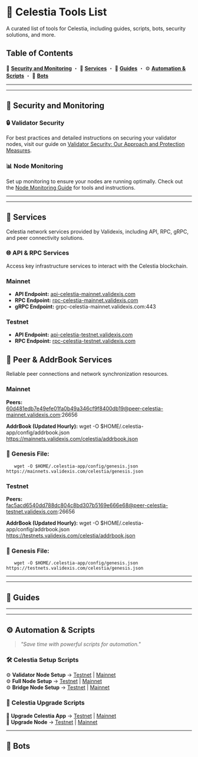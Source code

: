 # 📌 Celestia Tools List  

A curated list of tools for Celestia, including guides, scripts, bots, security solutions, and more.  

## Table of Contents  

   🔐 **[Security and Monitoring](https://github.com/validexis/Celestia/blob/main/Tools.md#-security-and-monitoring)** ・ 🔧 **[Services](#other-tools)** ・ 📖 **[Guides](#guides)** ・ ⚙️ **[Automation & Scripts](https://github.com/validexis/Celestia/blob/main/Tools.md#%EF%B8%8F-automation--scripts)** ・ 🤖 **[Bots](#bots)**
  

---
---

## 🔐 Security and Monitoring

### 🔒 Validator Security
For best practices and detailed instructions on securing your validator nodes, visit our guide on [Validator Security: Our Approach and Protection Measures](https://services.validexis.com/validator-security-our-approach-and-protection-measures).

### 📊 Node Monitoring
Set up monitoring to ensure your nodes are running optimally. Check out the [Node Monitoring Guide](https://services.validexis.com/monitoring) for tools and instructions.

---
---

## 🔧 Services

Celestia network services provided by Validexis, including API, RPC, gRPC, and peer connectivity solutions.  

### 🌐 API & RPC Services  
Access key infrastructure services to interact with the Celestia blockchain.  

### Mainnet  
- **API Endpoint:** [api-celestia-mainnet.validexis.com](https://api-celestia-mainnet.validexis.com)  
- **RPC Endpoint:** [rpc-celestia-mainnet.validexis.com](https://rpc-celestia-mainnet.validexis.com)  
- **gRPC Endpoint:** grpc-celestia-mainnet.validexis.com:443  

### Testnet  
- **API Endpoint:** [api-celestia-testnet.validexis.com](https://api-celestia-testnet.validexis.com)  
- **RPC Endpoint:** [rpc-celestia-testnet.validexis.com](https://rpc-celestia-testnet.validexis.com)

  
## 📡 Peer & AddrBook Services  
Reliable peer connections and network synchronization resources.  

### Mainnet
**Peers:**    
       60d481edb7e49efe01fa0b49a346cf9f8400db19@peer-celestia-mainnet.validexis.com:26656

**AddrBook (Updated Hourly):** 
       wget -O $HOME/.celestia-app/config/addrbook.json https://mainnets.validexis.com/celestia/addrbook.json

### 📜 Genesis File:
       wget -O $HOME/.celestia-app/config/genesis.json https://mainnets.validexis.com/celestia/genesis.json

### Testnet
**Peers:**    
       fac5acd6540dd788dc804c8bd307b5169e666e68@peer-celestia-testnet.validexis.com:26656

**AddrBook (Updated Hourly):** 
       wget -O $HOME/.celestia-app/config/addrbook.json https://testnets.validexis.com/celestia/addrbook.json

### 📜 Genesis File:
       wget -O $HOME/.celestia-app/config/genesis.json https://testnets.validexis.com/celestia/genesis.json       

---       
---

## 📖 Guides



---
---

## ⚙️ Automation & Scripts  
> *"Save time with powerful scripts for automation."*  

### 🛠 Celestia Setup Scripts  
⚙️ **Validator Node Setup** → [Testnet](https://github.com/validexis/Celestia/blob/main/README.md#%EF%B8%8F-validator-node-setup) | [Mainnet](https://github.com/validexis/Celestia/blob/main/README.md#%EF%B8%8F-validator-node-setup-1)  
⚙️ **Full Node Setup** → [Testnet](#testnet-setup) | [Mainnet](#mainnet-setup)  
⚙️ **Bridge Node Setup** → [Testnet](#testnet-setup) | [Mainnet](#mainnet-setup)  

### 🔄 Celestia Upgrade Scripts  
🔄 **Upgrade Celestia App** → [Testnet](#upgrade-scripts) | [Mainnet](#upgrade-scripts)  
🔄 **Upgrade Node** → [Testnet](#upgrade-scripts) | [Mainnet](#upgrade-scripts)  

---

## 🤖 Bots
